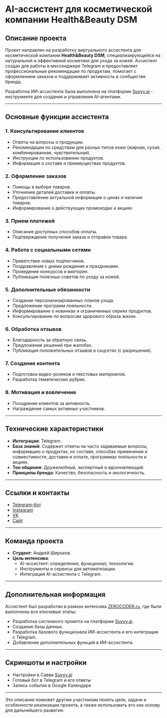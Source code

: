 # AI-ассистент для косметической компании Health&Beauty DSM

## Описание проекта

Проект направлен на разработку виртуального ассистента для косметической компании **Health&Beauty DSM**, специализирующейся на натуральной и эффективной косметике для ухода за кожей. Ассистент создан для работы в мессенджере Telegram и предоставляет профессиональные рекомендации по продуктам, помогает с оформлением заказов и поддерживает активность в сообществе бренда.

Разработка ИИ-ассистента была выполнена на платформе [Suvvy.ai](https://app.suvvy.ai/?partner_id=67bda08da71940b0827551f7) - инструменте для создания и управления AI-агентами.

---

## Основные функции ассистента

### 1. Консультирование клиентов
- Ответы на вопросы о продукции.
- Рекомендации по средствам для разных типов кожи (жирная, сухая, комбинированная, чувствительная).
- Инструкции по использованию продуктов.
- Информация о составе и преимуществах продуктов.

### 2. Оформление заказов
- Помощь в выборе товаров.
- Уточнение деталей доставки и оплаты.
- Предоставление актуальной информации о ценах и наличии товаров.
- Информирование о действующих промокодах и акциях.

### 3. Прием платежей
- Описание доступных способов оплаты.
- Подтверждение получения заказа и отправки товара.

### 4. Работа с социальными сетями
- Приветствие новых подписчиков.
- Поздравления с днями рождения и праздниками.
- Проведение конкурсов и викторин.
- Публикация полезных советов по уходу за кожей.

### 5. Дополнительные обязанности
- Создание персонализированных планов ухода.
- Предложение программ лояльности.
- Информирование о новинках и ограниченных сериях продуктов.
- Консультирование по вопросам здорового образа жизни.

### 6. Обработка отзывов
- Благодарность за обратную связь.
- Предложение решений при жалобах.
- Публикация положительных отзывов в соцсетях (с разрешения).

### 7. Создание контента
- Подготовка видео-роликов и текстовых материалов.
- Разработка тематических рубрик.

### 8. Мотивация и вовлечение
- Поощрение клиентов за активность.
- Награждение самых активных участников.

---

## Технические характеристики

- **Интеграция**: Telegram.
- **База знаний**: Содержит ответы на часто задаваемые вопросы, информацию о продуктах, их составе, способах применения и совместимости, доставке и оплате, программах лояльности и акциях.
- **Тон общения**: Дружелюбный, экспертный и вдохновляющий.
- **Принципы бренда**: Качество, безопасность и экологичность.

---

## Ссылки и контакты

- [Telegram-бот](https://t.me/HB_dsmbot)
- [Instagram](https://www.instagram.com/dsmhbspa/)
- [VK](https://vk.com/dsm_health_and_beauty_cosmetics)
- [Сайт](https://www.hbdeadsea.com/)

---

## Команда проекта

- **Студент**: Андрей Широков.
- **Цель интенсива**:
  - AI-ассистент: определение, функционал, технологии.
  - Инструменты и сервисы для автоматизации.
  - Интеграция AI-ассистента с Telegram.

---

## Дополнительная информация

Ассистент был разработан в рамках интенсива [ZEROCODER.ru](https://zerocoder.ru/nn?gcpc=fad73), где были выполнены все ключевые этапы:
- Разработка системного промпта на платформе [Suvvy.ai](https://app.suvvy.ai/?partner_id=67bda08da71940b0827551f7).
- Создание базы данных.
- Разработка базового функционала ИИ-ассистента и его интеграция с Telegram.
- Добавление дополнительных функций в ИИ-ассистента.

---

## Скриншоты и настройки

- Настройки в Савви [Suvvy.ai](https://app.suvvy.ai/?partner_id=67bda08da71940b0827551f7)
- Готовый бот в Telegram и его ответы
- Запись события в Google Календаре

---

Это описание поможет другим участникам понять цели, задачи и особенности реализации проекта, а также использовать его как основу для дальнейшего развития.

